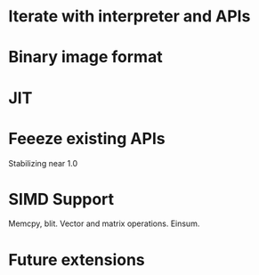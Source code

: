 # Iterate with interpreter and APIs

# Binary image format

# JIT

# Feeeze existing APIs

Stabilizing near 1.0

# SIMD Support

Memcpy, blit. Vector and matrix operations. Einsum.

# Future extensions
